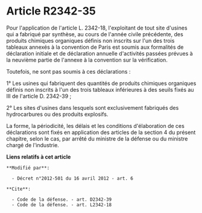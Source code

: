 # Article R2342-35

Pour l'application de l'article L. 2342-18, l'exploitant de tout site d'usines qui a fabriqué par synthèse, au cours de
l'année civile précédente, des produits chimiques organiques définis non inscrits sur l'un des trois tableaux annexés à la
convention de Paris est soumis aux formalités de déclaration initiale et de déclaration annuelle d'activités passées prévues
à la neuvième partie de l'annexe à la convention sur la vérification. 

Toutefois, ne sont pas soumis à ces déclarations : 

1° Les usines qui fabriquent des quantités de produits chimiques organiques définis non inscrits à l'un des trois tableaux
inférieures à des seuils fixés au III de l'article D. 2342-39 ; 

2° Les sites d'usines dans lesquels sont exclusivement fabriqués des hydrocarbures ou des produits explosifs. 

La forme, la périodicité, les délais et les conditions d'élaboration de ces déclarations sont fixés en application des
articles de la section 4 du présent chapitre, selon le cas, par arrêté du ministre de la défense ou du ministre chargé de
l'industrie.

**Liens relatifs à cet article**

	**Modifié par**:

	  - Décret n°2012-501 du 16 avril 2012 - art. 6

	**Cite**:

	  - Code de la défense. - art. D2342-39
	  - Code de la défense. - art. L2342-18
